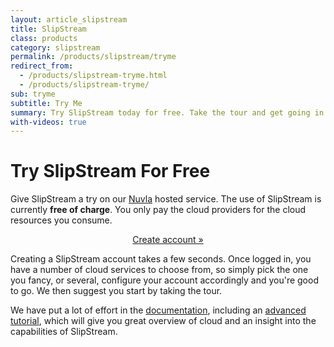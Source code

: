```yaml
---
layout: article_slipstream
title: SlipStream
class: products
category: slipstream
permalink: /products/slipstream/tryme
redirect_from:
  - /products/slipstream-tryme.html
  - /products/slipstream-tryme/
sub: tryme
subtitle: Try Me
summary: Try SlipStream today for free. Take the tour and get going in minutes.
with-videos: true
---
```


Try SlipStream For Free
======

Give SlipStream a try on our [Nuvla](/services/nuvla) hosted service. The use of SlipStream is currently **free of charge**.  You only pay the cloud providers for the cloud resources you consume.

<p align="center">
  <a href="https://nuv.la" class="btn btn-primary btn-lg" role="button">Create account &raquo;</a>
</p>


Creating a SlipStream account takes a few seconds. Once logged in, you have a number of cloud services to choose from, so simply pick the one you fancy, or several, configure your account accordingly and you're good to go. We then suggest you start by taking the tour. 

We have put a lot of effort in the [documentation](http://ssdocs.sixsq.com), including an [advanced tutorial](http://ssdocs.sixsq.com/documentation/advanced_tutorial/), which will give you great overview of cloud and an insight into the capabilities of SlipStream.
